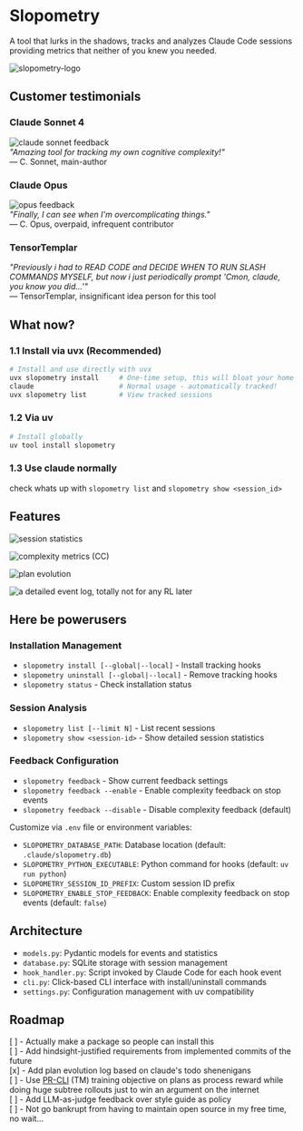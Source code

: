 # Slopometry

A tool that lurks in the shadows, tracks and analyzes Claude Code sessions providing metrics that neither of you knew you needed.

![slopometry-logo](assets/slopometry-logo.jpg)  


## Customer testimonials

### Claude Sonnet 4
![claude sonnet feedback](assets/sonnet.png)  
*"Amazing tool for tracking my own cognitive complexity!"*  
— C. Sonnet, main-author

### Claude Opus  
![opus feedback](assets/opus.png)  
*"Finally, I can see when I'm overcomplicating things."*  
— C. Opus, overpaid, infrequent contributor

### TensorTemplar
*"Previously i had to READ CODE and DECIDE WHEN TO RUN SLASH COMMANDS MYSELF, but now i just periodically prompt 'Cmon, claude, you know you did...'"*  
— TensorTemplar, insignificant idea person for this tool

## What now?

### 1.1 Install via uvx (Recommended)
```bash
# Install and use directly with uvx
uvx slopometry install     # One-time setup, this will bloat your home .claude directory
claude                     # Normal usage - automatically tracked!
uvx slopometry list        # View tracked sessions
```

### 1.2 Via uv
```bash
# Install globally
uv tool install slopometry
```

### 1.3 Use claude normally
check whats up with `slopometry list` and `slopometry show <session_id>`

## Features

![session statistics](assets/session-stat.png)  

![complexity metrics (CC)](assets/cc.png)  

![plan evolution](assets/plan-evolution.png)  

![a detailed event log, totally not for any RL later](assets/log.png)  

## Here be powerusers

### Installation Management
- `slopometry install [--global|--local]` - Install tracking hooks
- `slopometry uninstall [--global|--local]` - Remove tracking hooks
- `slopometry status` - Check installation status

### Session Analysis  
- `slopometry list [--limit N]` - List recent sessions
- `slopometry show <session-id>` - Show detailed session statistics

### Feedback Configuration
- `slopometry feedback` - Show current feedback settings
- `slopometry feedback --enable` - Enable complexity feedback on stop events
- `slopometry feedback --disable` - Disable complexity feedback (default)


Customize via `.env` file or environment variables:

- `SLOPOMETRY_DATABASE_PATH`: Database location (default: `.claude/slopometry.db`)
- `SLOPOMETRY_PYTHON_EXECUTABLE`: Python command for hooks (default: `uv run python`)
- `SLOPOMETRY_SESSION_ID_PREFIX`: Custom session ID prefix
- `SLOPOMETRY_ENABLE_STOP_FEEDBACK`: Enable complexity feedback on stop events (default: `false`)

## Architecture

- `models.py`: Pydantic models for events and statistics
- `database.py`: SQLite storage with session management
- `hook_handler.py`: Script invoked by Claude Code for each hook event
- `cli.py`: Click-based CLI interface with install/uninstall commands
- `settings.py`: Configuration management with uv compatibility

## Roadmap

[ ] - Actually make a package so people can install this  
[ ] - Add hindsight-justified requirements from implemented commits of the future  
[x] - Add plan evolution log based on claude's todo shenenigans  
[ ] - Use [PR-CLI](https://tensortemplar.substack.com/p/humans-are-no-longer-embodied-amortization) (TM) training objective on plans as process reward while doing huge subtree rollouts just to win an argument on the internet  
[ ] - Add LLM-as-judge feedback over style guide as policy  
[ ] - Not go bankrupt from having to maintain open source in my free time, no wait...